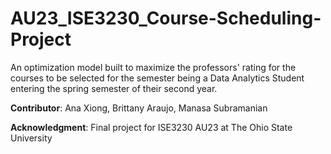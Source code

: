 # AU23_ISE3230_Course-Scheduling-Project

An optimization model built to maximize the professors' rating for the courses to be selected for the semester being a Data Analytics Student entering the spring semester of their second year. 



**Contributor**: Ana Xiong, Brittany Araujo, Manasa Subramanian

**Acknowledgment**: Final project for ISE3230 AU23 at The Ohio State University
